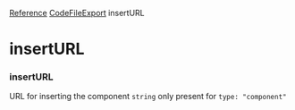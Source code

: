 [Reference](https://www.framer.com/developers/reference)
[CodeFileExport](https://www.framer.com/developers/reference/plugins-code-file-export)
insertURL
# insertURL
### insertURL
URL for inserting the component
`string` only present for `type: "component"`
